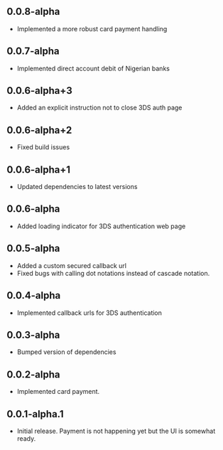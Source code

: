 ## 0.0.8-alpha
* Implemented a more robust card payment handling

## 0.0.7-alpha
* Implemented direct account debit of Nigerian banks

## 0.0.6-alpha+3
* Added an explicit instruction not to close 3DS auth page

## 0.0.6-alpha+2
* Fixed build issues

## 0.0.6-alpha+1
* Updated dependencies to latest versions

## 0.0.6-alpha
* Added loading indicator for 3DS authentication web page

## 0.0.5-alpha
* Added a custom secured callback url
* Fixed bugs with calling dot notations instead of cascade notation.

## 0.0.4-alpha
* Implemented callback urls for 3DS authentication

## 0.0.3-alpha
* Bumped version of dependencies

## 0.0.2-alpha
* Implemented card payment.


## 0.0.1-alpha.1
* Initial release. Payment is not happening yet but the UI is somewhat
  ready.
